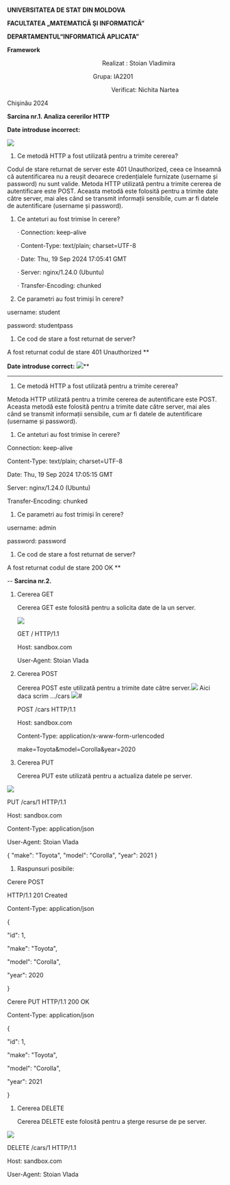 ﻿**UNIVERSITATEA DE STAT DIN MOLDOVA**

**FACULTATEA „MATEMATICĂ ŞI INFORMATICĂ”**

**DEPARTAMENTUL“INFORMATICĂ APLICATA”**



**Framework**


















`              		            `Realizat : Stoian Vladimira

`              	             `Grupa: IA2201

`    	      		               `Verificat: Nichita Nartea

Chişinău 2024

**Sarcina nr.1. Analiza cererilor HTTP**

**Date introduse incorrect:**

![](Aspose.Words.1a4eb5d3-018a-4806-83a3-6ff5b46ff8ba.001.png)

1) Ce metodă HTTP a fost utilizată pentru a trimite cererea?

Codul de stare returnat de server este 401 Unauthorized, ceea ce înseamnă că autentificarea nu a reușit deoarece credențialele furnizate (username și password) nu sunt valide. Metoda HTTP utilizată pentru a trimite cererea de autentificare este POST. Aceasta metodă este folosită pentru a trimite date către server, mai ales când se transmit informații sensibile, cum ar fi datele de autentificare (username și password).

1) Ce anteturi au fost trimise în cerere? 

   ·  Connection: keep-alive

   ·  Content-Type: text/plain; charset=UTF-8

   ·  Date: Thu, 19 Sep 2024 17:05:41 GMT

   ·  Server: nginx/1.24.0 (Ubuntu)

   ·  Transfer-Encoding: chunked

1) Ce parametri au fost trimiși în cerere?

username: student

password: studentpass

1) Ce cod de stare a fost returnat de server?

A fost returnat codul de stare 401 Unauthorized
**


**Date introduse correct:**
![](Aspose.Words.1a4eb5d3-018a-4806-83a3-6ff5b46ff8ba.002.png)**

----------------------------------------------------------------
1) Ce metodă HTTP a fost utilizată pentru a trimite cererea?

Metoda HTTP utilizată pentru a trimite cererea de autentificare este POST. Aceasta metodă este folosită pentru a trimite date către server, mai ales când se transmit informații sensibile, cum ar fi datele de autentificare (username și password).

1) Ce anteturi au fost trimise în cerere?

Connection: keep-alive

Content-Type: text/plain; charset=UTF-8

Date: Thu, 19 Sep 2024 17:05:15 GMT

Server: nginx/1.24.0 (Ubuntu)

Transfer-Encoding: chunked

1) Ce parametri au fost trimiși în cerere?

username: admin

password: password

1) Ce cod de stare a fost returnat de server?

A fost returnat codul de stare 200 OK
**

--
**Sarcina nr.2.**


1. Cererea GET

   Cererea GET este folosită pentru a solicita date de la un server.

   ![](Aspose.Words.1a4eb5d3-018a-4806-83a3-6ff5b46ff8ba.003.png)


   GET / HTTP/1.1

   Host: sandbox.com

   User-Agent: Stoian Vlada



1. Cererea POST

   Cererea POST este utilizată pentru a trimite date către server.![](Aspose.Words.1a4eb5d3-018a-4806-83a3-6ff5b46ff8ba.004.png)
   Aici daca scrim …/cars
   ![](Aspose.Words.1a4eb5d3-018a-4806-83a3-6ff5b46ff8ba.005.png)#

   POST /cars HTTP/1.1

   Host: sandbox.com

   Content-Type: application/x-www-form-urlencoded

   make=Toyota&model=Corolla&year=2020

1. Cererea PUT

   Cererea PUT este utilizată pentru a actualiza datele pe server.

![](Aspose.Words.1a4eb5d3-018a-4806-83a3-6ff5b46ff8ba.006.png) 

PUT /cars/1 HTTP/1.1

Host: sandbox.com

Content-Type: application/json

User-Agent: Stoian Vlada

{ "make": "Toyota", "model": "Corolla", "year": 2021 }






1. Raspunsuri posibile:


Cerere POST

HTTP/1.1 201 Created

Content-Type: application/json

{

"id": 1,

"make": "Toyota",

"model": "Corolla",

"year": 2020

}

Cerere PUT HTTP/1.1 200 OK

Content-Type: application/json

{

"id": 1,

"make": "Toyota",

"model": "Corolla",

"year": 2021

}


1. Cererea DELETE

   Cererea DELETE este folosită pentru a șterge resurse de pe server.

![](Aspose.Words.1a4eb5d3-018a-4806-83a3-6ff5b46ff8ba.007.png)

DELETE /cars/1 HTTP/1.1

Host: sandbox.com

User-Agent: Stoian Vlada
